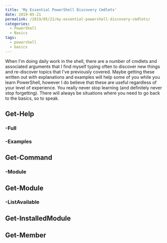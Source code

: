 ```yaml
---
title: 'My Essential PowerShell Discovery Cmdlets'
date: 2019-05-21
permalink: /2019/05/21/my-essential-powershell-discovery-cmdlets/
categories:
  - PowerShell
  - Basics
tags:
  - powershell
  - basics
---
```

When I'm doing daily work in the shell, there are a number of cmdlets and associated arguments that I find myself typing often to discover new things and re-discover topics that I've previously covered. Maybe getting these written out with explanations and examples will help some of you while you learn PowerShell, however I do believe that these are useful regardless of your level of experience. You really never stop learning (and definitely never stop forgetting). There will always be situations where you need to go back to the basics, so to speak.

## Get-Help

### -Full

### -Examples

## Get-Command

### -Module

## Get-Module

### -ListAvailable

## Get-InstalledModule

## Get-Member